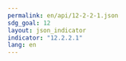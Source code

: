 ```yaml
---
permalink: en/api/12-2-2-1.json
sdg_goal: 12
layout: json_indicator
indicator: "12.2.2.1"
lang: en
---
```


